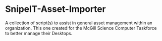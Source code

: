 # SnipeIT-Asset-Importer
A collection of script(s) to assist in general asset management within an organization. This one created for the McGill Science Computer Taskforce to better manage their Desktops.
